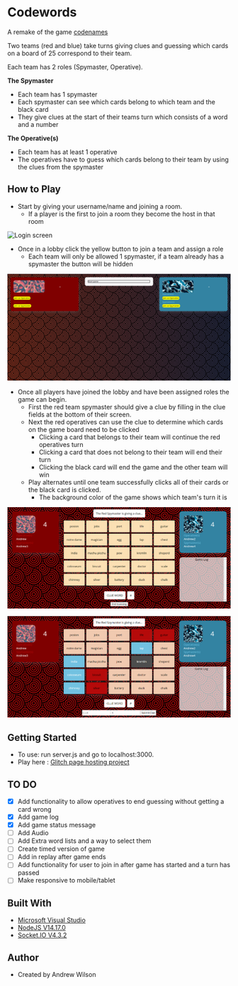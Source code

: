 # Codewords
A remake of the game [codenames](https://codenames.game/)

Two teams (red and blue) take turns giving clues and guessing which cards on a board of 25 correspond to their team. 

Each team has 2 roles (Spymaster, Operative).

**The Spymaster**
- Each team has 1 spymaster
- Each spymaster can see which cards belong to which team and the black card
- They give clues at the start of their teams turn which consists of a word and a number

**The Operative(s)**
- Each team has at least 1 operative
- The operatives have to guess which cards belong to their team by using the clues from the spymaster

## How to Play
- Start by giving your username/name and joining a room. 
  - If a player is the first to join a room they become the host in that room

![Login screen](https://github.com/abwilson2020/codewords/blob/master/github-readme/login.PNG)

- Once in a lobby click the yellow button to join a team and assign a role
  - Each team will only be allowed 1 spymaster, if a team already has a spymaster the button will be hidden

![Host view of lobby](https://github.com/abwilson2020/codewords/blob/master/github-readme/lobby.PNG)

- Once all players have joined the lobby and have been assigned roles the game can begin.
  - First the red team spymaster should give a clue by filling in the clue fields at the bottom of their screen.
  - Next the red operatives can use the clue to determine which cards on the game board need to be clicked
    - Clicking a card that belongs to their team will continue the red operatives turn
    - Clicking a card that does not belong to their team will end their turn
    - Clicking the black card will end the game and the other team will win
  - Play alternates until one team successfully clicks all of their cards or the black card is clicked. 
    - The background color of the game shows which team's turn it is

![Host view of lobby](https://github.com/abwilson2020/codewords/blob/master/github-readme/Operative%20View.PNG)

![Host view of lobby](https://github.com/abwilson2020/codewords/blob/master/github-readme/Spymaster%20view.PNG)
## Getting Started

- To use: run server.js and go to localhost:3000.
- Play here : [Glitch page hosting project](https://pine-cactus-iodine.glitch.me/)

## TO DO
- [X] Add functionality to allow operatives to end guessing without getting a card wrong
- [X] Add game log
- [X] Add game status message
- [ ] Add Audio
- [ ] Add Extra word lists and a way to select them
- [ ] Create timed version of game
- [ ] Add in replay after game ends
- [ ] Add functionality for user to join in after game has started and a turn has passed
- [ ] Make responsive to mobile/tablet

## Built With

- [Microsoft Visual Studio](https://visualstudio.microsoft.com/)
- [NodeJS V14.17.0](https://nodejs.org/en/)
- [Socket.IO V4.3.2](https://socket.io/)

## Author

- Created by Andrew Wilson
